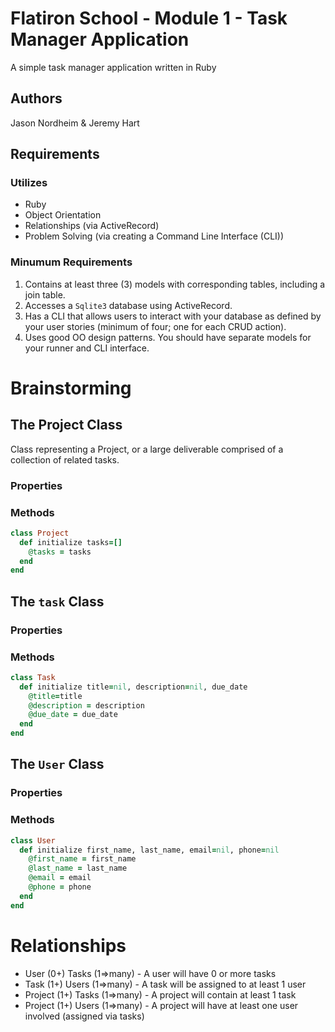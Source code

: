 # Flatiron School - Module 1 - Task Manager Application 
A simple task manager application written in Ruby 


## Authors 
Jason Nordheim & Jeremy Hart 

## Requirements 
### Utilizes 
* Ruby
* Object Orientation
* Relationships (via ActiveRecord)
* Problem Solving (via creating a Command Line Interface (CLI))

### Minumum Requirements 
1. Contains at least three (3) models with corresponding tables, including a join table.
2. Accesses a `Sqlite3` database using ActiveRecord.
3. Has a CLI that allows users to interact with your database as defined by your user stories (minimum of four; one for each CRUD action).
4. Uses good OO design patterns. You should have separate models for your runner and CLI interface.


# Brainstorming 

## The Project Class 
Class representing a Project, or a large deliverable comprised of a collection of related tasks. 

### Properties 
### Methods 
```rb
class Project 
  def initialize tasks=[] 
    @tasks = tasks 
  end 
end 
```

## The `task` Class 

### Properties 
### Methods 
```rb 
class Task
  def initialize title=nil, description=nil, due_date
    @title=title 
    @description = description
    @due_date = due_date 
  end
end
```
## The `User` Class 

### Properties 
### Methods 

```rb 
class User
  def initialize first_name, last_name, email=nil, phone=nil
    @first_name = first_name
    @last_name = last_name
    @email = email
    @phone = phone 
  end
end
```


# Relationships 
* User (0+) Tasks (1=>many) - A user will have 0 or more tasks 
* Task (1+) Users (1=>many) - A task will be assigned to at least 1 user 
* Project (1+) Tasks (1=>many) - A project will contain at least 1 task 
* Project (1+) Users (1=>many) - A project will have at least one user involved (assigned via tasks)

